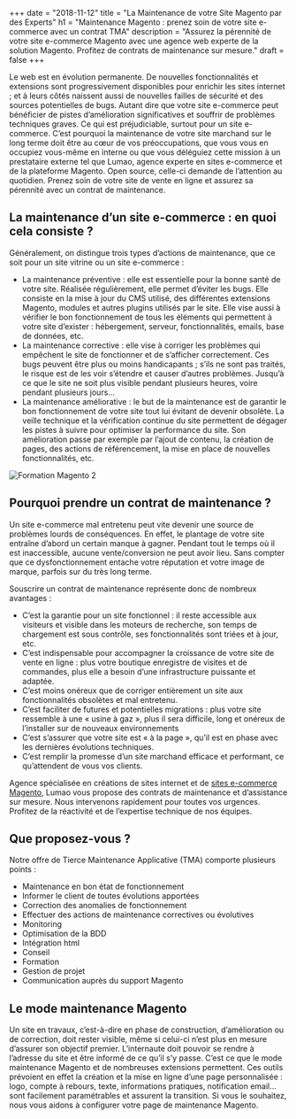 +++
date = "2018-11-12"
title = "La Maintenance de votre Site Magento par des Experts"
h1 = "Maintenance Magento : prenez soin de votre site e-commerce avec un contrat TMA"
description = "Assurez la pérennité de votre site e-commerce Magento avec une agence web experte de la solution Magento. Profitez de contrats de maintenance sur mesure."
draft = false
+++

Le web est en évolution permanente. De nouvelles fonctionnalités et extensions sont progressivement disponibles pour enrichir les sites internet ; et à leurs côtés naissent aussi de nouvelles failles de sécurité et des sources potentielles de bugs. Autant dire que votre site e-commerce peut bénéficier de pistes d’amélioration significatives et souffrir de problèmes techniques graves. Ce qui est préjudiciable, surtout pour un site e-commerce. C’est pourquoi la maintenance de votre site marchand sur le long terme doit être au cœur de vos préoccupations, que vous vous en occupiez vous-même en interne ou que vous déléguiez cette mission à un prestataire externe tel que Lumao, agence experte en sites e-commerce et de la plateforme Magento. Open source, celle-ci demande de l’attention au quotidien. Prenez soin de votre site de vente en ligne et assurez sa pérennité avec un contrat de maintenance.

## La maintenance d’un site e-commerce : en quoi cela consiste ?

Généralement, on distingue trois types d’actions de maintenance, que ce soit pour un site vitrine ou un site e-commerce :

-	La maintenance préventive : elle est essentielle pour la bonne santé de votre site. Réalisée régulièrement, elle permet d’éviter les bugs. Elle consiste en la mise à jour du CMS utilisé, des différentes extensions Magento, modules et autres plugins utilisés par le site. Elle vise aussi à vérifier le bon fonctionnement de tous les éléments qui permettent à votre site d’exister : hébergement, serveur, fonctionnalités, emails, base de données, etc.
-	La maintenance corrective : elle vise à corriger les problèmes qui empêchent le site de fonctionner et de s’afficher correctement. Ces bugs peuvent être plus ou moins handicapants ; s’ils ne sont pas traités, le risque est de les voir s’étendre et causer d’autres problèmes. Jusqu’à ce que le site ne soit plus visible pendant plusieurs heures, voire pendant plusieurs jours…
-	La maintenance améliorative : le but de la maintenance est de garantir le bon fonctionnement de votre site tout lui évitant de devenir obsolète. La veille technique et la vérification continue du site permettent de dégager les pistes à suivre pour optimiser la performance du site. Son amélioration passe par exemple par l’ajout de contenu, la création de pages, des actions de référencement, la mise en place de nouvelles fonctionnalités, etc.

<img class="animate zoomIn margin-auto" src="/images/support-logo.png" alt="Formation Magento 2" />

## Pourquoi prendre un contrat de maintenance ?

Un site e-commerce mal entretenu peut vite devenir une source de problèmes lourds de conséquences. En effet, le plantage de votre site entraîne d’abord un certain manque à gagner. Pendant tout le temps où il est inaccessible, aucune vente/conversion ne peut avoir lieu. Sans compter que ce dysfonctionnement entache votre réputation et votre image de marque, parfois sur du très long terme.

Souscrire un contrat de maintenance représente donc de nombreux avantages :

-	C’est la garantie pour un site fonctionnel : il reste accessible aux visiteurs et visible dans les moteurs de recherche, son temps de chargement est sous contrôle, ses fonctionnalités sont triées et à jour, etc.
-	C’est indispensable pour accompagner la croissance de votre site de vente en ligne : plus votre boutique enregistre de visites et de commandes, plus elle a besoin d’une infrastructure puissante et adaptée.
-	C’est moins onéreux que de corriger entièrement un site aux fonctionnalités obsolètes et mal entretenu.
-	C’est faciliter de futures et potentielles migrations : plus votre site ressemble à une « usine à gaz », plus il sera difficile, long et onéreux de l’installer sur de nouveaux environnements
-	C’est s’assurer que votre site est « à la page », qu’il est en phase avec les dernières évolutions techniques.
-	C’est remplir la promesse d’un site marchand efficace et performant, ce qu’attendent de vous vos clients.

Agence spécialisée en créations de sites internet et de [sites e-commerce Magento](/ecommerce/cms/magento/), Lumao vous propose des contrats de maintenance et d’assistance sur mesure. Nous intervenons rapidement pour toutes vos urgences. Profitez de la réactivité et de l’expertise technique de nos équipes.

## Que proposez-vous ?

Notre offre de Tierce Maintenance Applicative (TMA) comporte plusieurs points :

- Maintenance en bon état de fonctionnement
- Informer le client de toutes évolutions apportées
- Correction des anomalies de fonctionnement
- Effectuer des actions de maintenance correctives ou évolutives
- Monitoring
- Optimisation de la BDD
- Intégration html
- Conseil
- Formation
- Gestion de projet
- Communication auprès du support Magento 

## Le mode maintenance Magento

Un site en travaux, c’est-à-dire en phase de construction, d’amélioration ou de correction, doit rester visible, même si celui-ci n’est plus en mesure d’assurer son objectif premier. L’internaute doit pouvoir se rendre à l’adresse du site et être informé de ce qu’il s’y passe. C’est ce que le mode maintenance Magento et de nombreuses extensions permettent. Ces outils prévoient en effet la création et la mise en ligne d’une page personnalisée : logo, compte à rebours, texte, informations pratiques, notification email… sont facilement paramétrables et assurent la transition. Si vous le souhaitez, nous vous aidons à configurer votre page de maintenance Magento.
